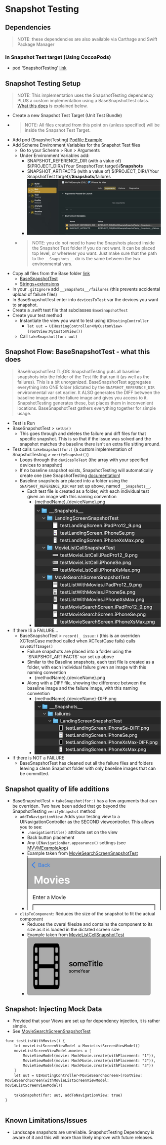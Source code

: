 # Snapshot Testing
## Dependencies
> NOTE: these dependencies are also available via Carthage and Swift Package Manager

### In Snapshot Test target (Using CocoaPods)
* pod 'SnapshotTesting' [link](https://cocoapods.org/pods/SnapshotTesting)

## Snapshot Testing Setup
> NOTE: This implementation uses the SnapshotTesting dependency PLUS a custom implementation using a BaseSnapshotTest class. [What this does](SnapshotTesting.md#snapshot-flow-basesnapshottest---what-this-does) is explained below.
* Create a new Snapshot Test Target (Unit Test Bundle)
* > NOTE: All files created from this point on (unless specified) will be inside the Snapshot Test Target.
* Add pod (SnapshotTesting) [Podfile Example](/Podfile)
* Add Scheme Environment Variables for the Snapshot Test files
  * Go to your Scheme > Run > Arguments
  * Under Environment Variables add:
    * SNAPSHOT_REFERENCE_DIR (with a value of) $(PROJECT_DIR)/{Your SnapshotTest target}/__Snapshots__
    * SNAPSHOT_ARTIFACTS (with a value of) $(PROJECT_DIR)/{Your SnapshotTest target}/__Snapshots__/failures
    * ![Scheme Image](images/schemeEnvironmentalVars.jpg)
  * > NOTE: you do not need to have the Snapshots placed inside the Snapshot Test folder if you do not want. It can be placed top level, or wherever you want. Just make sure that the path to the `__Snapshots__` dir is the same between the two environmental vars.
* Copy all files from the Base folder [link](/MVVMExampleSnapshotTests/Base)
  * [BaseSnapshotTest](/MVVMExampleSnapshotTests/Base/BaseSnapshotTest.swift)
  * [Strings+extensions](/MVVMExampleSnapshotTests/Base/Strings%2Bextensions.swift)
* In your `.gitIgnore` add `__Snapshots__/failures` (this prevents accidental upload of failure files)
* In BaseSnapshotTest enter into `devicesToTest` var the devices you want to snapshot. 
* Create a .swift test file that subclasses `BaseSnapshotTest`
* Create your test method
  * Instantiate the view you want to test using `UIHostingController`
    * `let uut = UIHostingController<MyCustomView>(rootView:MyCustomView())`
  * Call `takeSnapshot(for: uut)`

## Snapshot Flow: BaseSnapshotTest - what this does
> BaseSnapshotTest TL;DR: SnapshotTesting puts all baseline snapshots into the folder of the Test file that ran it (as well as the failures). This is a bit unorganized. BaseSnapshotTest aggregates everything into ONE folder (dictated by the `SNAPSHOT_REFERENCE_DIR` environmental var set earlier. It ALSO generates the DIFF between the baseline image and the faliure image and gives you access to it. SnapshotTesting generates these, but places them in inconvenient locations. BaseSnapshotTest gathers everything together for simple usage.
* Test is Run
* BaseSnapshotTest > `setUp()`
  * This goes through and deletes the failure and diff files for that specific snapshot. This is so that if the issue was solved and the snapshot matches the baseline there isn't an extra file sitting around.
* Test calls `takeSnapshot(for:)` (a custom implementation of SnapshotTesting > `verifySnapshot()`)
  * Loops through the `devicesToTest` (the array with your specified devices to snapshot)
  * If no baseline snapshot exists, SnapshotTesting will automatically create one (see SnapshotTesting [documentation](https://cocoapods.org/pods/SnapshotTesting#usage))
  * Baseline snapshots are placed into a folder using the `SNAPSHOT_REFERENCE_DIR` var set up above, named `__Snapshots__`.
    * Each test file is created as a folder, with each individual test given an image with this naming convention
      * {methodName}.{deviceName}.png
      * ![Baseline Folder Structure](images/baselineFolderStructure.jpg)
* If there IS a FAILURE...
  * BaseSnapshotTest > `record(_ issue:)` (this is an overriden XCTestCase method called when XCTestCase fails) calls `saveDiffImage()`
    * Failure snapshots are placed into a folder using the 'SNAPSHOT_ARTIFACTS' var set up above
    * Similar to the Baseline snapshots, each test file is created as a folder, with each individual failure given an image with this naming convention
      * {methodName}.{deviceName}.png
    * Along with a DIFF file, showing the difference between the baseline image and the failure image, with this naming convention
      * {methodName}.{deviceName}-DIFF.png
      * ![Failure Folder Structure](images/failureFolderStructure.jpg)
* If there is NOT a FAILURE
  * BaseSnapshotTest has cleaned out all the failure files and folders leaving a clean Snapshot folder with only baseline images that can be committed.

## Snapshot quality of life additions
* BaseSnapshotTest > `takeSnapshot(for:)` has a few arguments that can be overriden. Two have been added that go beyond the SnapshotTesting `verifySnapshot` method
  * `addToNavigationView`: Adds your testing view to a UINavigationController as the SECOND viewcontroller. This allows you to see:
    * `.navigationTitle()` attribute set on the view
    * Back button placement
    * Any `UINavigationBar.appearance()` settings (see [MVVMExampleApp](/Shared/MVVMExampleApp.swift))
    * Example taken from [MovieSearchScreenSnapshotTest](/MVVMExampleSnapshotTests/__Snapshots__/MovieSearchScreenSnapshotTest/testListWithMovies.iPhoneSe.png)
    * <img src="images/snapshotNavigationBar.jpg" width="500">
  * `clipToComponent`: Reduces the size of the snapshot to fit the actual component
    * Reduces the overal filesize and contains the component to its size as it is loaded in the dictated screen size
    * Example taken from [MovieListCellSnapshotTest](/MVVMExampleSnapshotTests/__Snapshots__/MovieListCellSnapshotTest/testMovieListCell.iPhoneSe.png)
    * <img src="images/componentClipping.jpg" width="400">

## Snapshot: Injecting Mock Data
* Provided that your Views are set up for dependency injection, it is rather simple.
* See [MovieSearchScreenSnapshotTest](/MVVMExampleSnapshotTests/Views/Screens/MovieSearchScreenSnapshotTest.swift)
```
func testListWithMovies() {
    let movieListScreenViewModel = MovieListScreenViewModel()
    movieListScreenViewModel.movies = [
        MovieViewModel(movie: MockMovie.create(withPlacement: "1")),
        MovieViewModel(movie: MockMovie.create(withPlacement: "2")),
        MovieViewModel(movie: MockMovie.create(withPlacement: "3"))
    ]
    let uut = UIHostingController<MovieSearchScreen>(rootView: MovieSearchScreen(withMovieListScreenViewModel: movieListScreenViewModel))

    takeSnapshot(for: uut, addToNavigationView: true)
}  
  
```

## Known Limitations/Issues
* Landscape snapshots are unreliable. SnapshotTesting Dependency is aware of it and this will more than likely improve with future releases.
